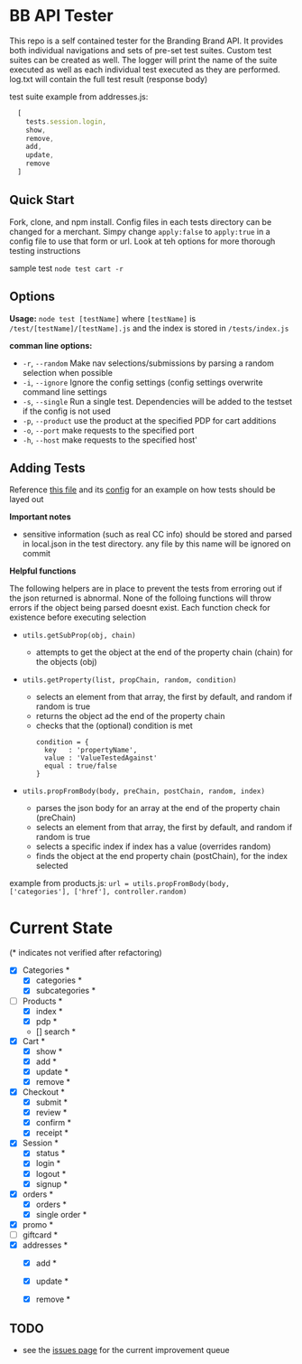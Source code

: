 # BB API Tester

This repo is a self contained tester for the Branding Brand API. It provides both individual navigations and sets of pre-set test suites. Custom test suites can be created as well. The logger will print the name of the suite executed as well as each individual test executed as they are performed. log.txt will contain the full test result (response body)

test suite example from addresses.js: 
```javascript
  [
    tests.session.login,
    show,
    remove,
    add,
    update,
    remove
  ]
```

## Quick Start

Fork, clone, and npm install. Config files in each tests directory can be changed for a merchant. Simpy change `apply:false` to `apply:true` in a config file to use that form or url. Look at teh options for more thorough testing instructions

sample test `node test cart -r`

## Options

**Usage:** `node test [testName]`
    where `[testName]` is `/test/[testName]/[testName].js` and the index is stored in `/tests/index.js`

**comman line options:** 
  
* `-r`, `--random`  Make nav selections/submissions by parsing a random selection when possible
* `-i`, `--ignore`  Ignore the config settings (config settings overwrite command line settings
* `-s`, `--single`  Run a single test. Dependencies will be added to the testset if the config is not used
* `-p`, `--product` use the product at the specified PDP for cart additions
* `-o`, `--port`    make requests to the specified port
* `-h`, `--host`    make requests to the specified host'
  
## Adding Tests
  
Reference [this file](https://github.com/johnhof/BB_API_Tester/blob/master/tests/custom/custom.js) and its [config](https://github.com/johnhof/BB_API_Tester/blob/master/tests/custom/config.json) for an example on how tests should be layed out

**Important notes**
* sensitive information (such as real CC info) should be stored and parsed in local.json in the test directory. any file by this name will be ignored on commit

**Helpful functions**

The following helpers are in place to prevent the tests from erroring out if the json returned is abnormal. None of the folloing functions will throw errors if the object being parsed doesnt exist. Each function check for existence before executing selection

  * `utils.getSubProp(obj, chain)`
    * attempts to get the object at the end of the property chain (chain) for the objects (obj)

  * `utils.getProperty(list, propChain, random, condition)`
    * selects an element from that array, the first by default, and random if random is true
    * returns the object ad the end of the property chain
    * checks that the (optional) condition is met
      ```
      condition = {
        key   : 'propertyName',
        value : 'ValueTestedAgainst'
        equal : true/false
      }
      ```
    
    
  * `utils.propFromBody(body, preChain, postChain, random, index)`
    * parses the json body for an array at the end of the property chain (preChain)
    * selects an element from that array, the first by default, and random if random is true
    * selects a specific index if index has a value (overrides random)
    * finds the object at the end property chain (postChain), for the index selected
    
example from products.js: `url = utils.propFromBody(body, ['categories'], ['href'], controller.random)`


# Current State 
(* indicates not verified after refactoring)
- [x] Categories *
  - [x] categories *
  - [x] subcategories *
- [ ] Products *
  - [x] index *
  - [x] pdp *
  - [] search *
- [x] Cart *
  - [x] show *
  - [x] add *
  - [x] update *
  - [x] remove *
- [x] Checkout *
  - [x] submit *
  - [x] review *
  - [x] confirm *
  - [x] receipt *
- [x] Session *
  - [x] status *
  - [x] login *
  - [x] logout *
  - [x] signup *
- [x] orders *
  - [x] orders *
  - [x] single order *
- [x] promo *
- [ ] giftcard *
- [x] addresses *
  - [x] add *
  - [x] update *
  - [x] remove *


## TODO

* see the [issues page](https://github.com/johnhof/BB_API_Tester/issues?state=open) for the current improvement queue
